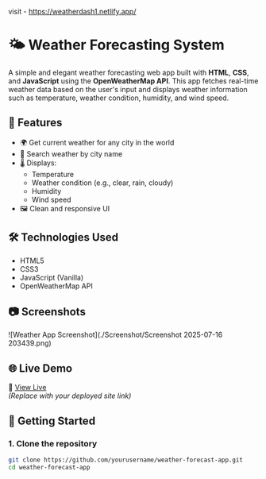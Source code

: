 visit - https://weatherdash1.netlify.app/
# 🌤 Weather Forecasting System

A simple and elegant weather forecasting web app built with **HTML**, **CSS**, and **JavaScript** using the **OpenWeatherMap API**. This app fetches real-time weather data based on the user's input and displays weather information such as temperature, weather condition, humidity, and wind speed.

## 🚀 Features

- 🌍 Get current weather for any city in the world
- 📍 Search weather by city name
- 🌡 Displays:
  - Temperature
  - Weather condition (e.g., clear, rain, cloudy)
  - Humidity
  - Wind speed
- 🖼 Clean and responsive UI

## 🛠 Technologies Used

- HTML5
- CSS3
- JavaScript (Vanilla)
- OpenWeatherMap API

## 📷 Screenshots

![Weather App Screenshot](./Screenshot/Screenshot 2025-07-16 203439.png)

## 🌐 Live Demo

🔗 [View Live](https://your-netlify-url.netlify.app)  
*(Replace with your deployed site link)*

## 🔑 Getting Started

### 1. Clone the repository

```bash
git clone https://github.com/yourusername/weather-forecast-app.git
cd weather-forecast-app
